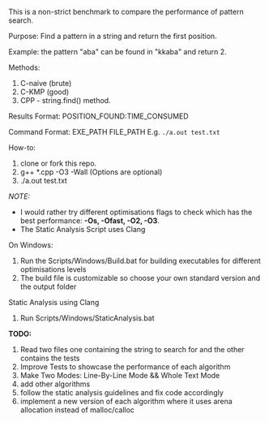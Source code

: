 This is a non-strict benchmark to compare the performance of pattern search.

Purpose: Find a pattern in a string and return the first position.

Example: the pattern "aba" can be found in "kkaba" and return 2.

Methods:

  1. C-naive (brute)
  2. C-KMP (good)
  3. CPP - string.find() method.
     
Results Format: POSITION_FOUND:TIME_CONSUMED

Command Format: EXE_PATH FILE_PATH  E.g. `./a.out test.txt`

How-to:

1. clone or fork this repo.
2. g++ *.cpp -O3 -Wall (Options are optional)
3. ./a.out test.txt

*NOTE:*

  - I would rather try different optimisations flags to check which has the best performance: **-Os, -Ofast, -O2, -O3**.
  - The Static Analysis Script uses Clang

On Windows:

1. Run the Scripts/Windows/Build.bat for building executables for different optimisations levels
2. The build file is customizable so choose your own standard version and the output folder


Static Analysis using Clang

1. Run Scripts/Windows/StaticAnalysis.bat


**TODO:**

1. Read two files one containing the string to search for and the other contains the tests
2. Improve Tests to showcase the performance of each algorithm
3. Make Two Modes: Line-By-Line Mode && Whole Text Mode
4. add other algorithms
5. follow the static analysis guidelines and fix code accordingly
6. implement a new version of each algorithm where it uses arena allocation instead of malloc/calloc
